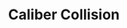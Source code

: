---
title: "Caliber Collision"
url: /san-antonio/caliber-collision-interstate-10-west/
shop: Autowerkstatt
---